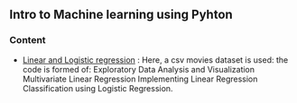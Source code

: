## Intro to Machine learning using Pyhton

### Content 

- [Linear and Logistic regression]() : Here, a csv movies dataset is used: the code is formed of: 
Exploratory Data Analysis and Visualization 
Multivariate Linear Regression
Implementing Linear Regression
Classification using Logistic Regression.
